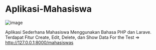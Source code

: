 <h1>Aplikasi-Mahasiswa</h1>

![image](https://github.com/Adikaraalff/Aplikasi-Mahasiswa/assets/73709213/c2d3eb15-e265-4d4f-88a6-32c05a318649)

Aplikasi Sederhana Mahasiswa Menggunakan Bahasa PHP dan Larave. Terdapat Fitur Create, Edit, Delete, dan Show Data
For the Test => http://127.0.0.1:8000/mahasiswas
